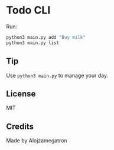 # Todo CLI

Run:
```bash
python3 main.py add "Buy milk"
python3 main.py list
```

## Tip
Use `python3 main.py` to manage your day.


## License
MIT


## Credits
Made by Alojzamegatron
